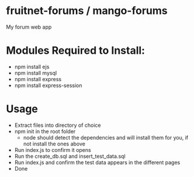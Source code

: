 # fruitnet-forums / mango-forums
 My forum web app

# Modules Required to Install:
 - npm install ejs
 - npm install mysql
 - npm install express
 - npm install express-session

# Usage
 - Extract files into directory of choice
 - npm init in the root folder
    - node should detect the dependencies and will install them for you, if not install the ones above
 - Run index.js to confirm it opens
 - Run the create_db.sql and insert_test_data.sql
 - Run index.js and confirm the test data appears in the different pages
 - Done
